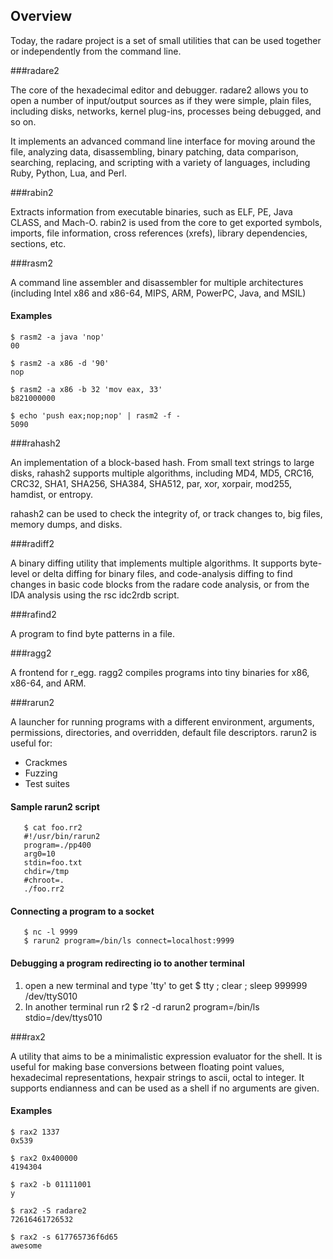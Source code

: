 ## Overview

Today, the radare project is a set of small utilities that can be used together or independently from the command line.

###radare2

The core of the hexadecimal editor and debugger. radare2 allows you to open a number of input/output sources as if they were simple, plain files, including disks, networks, kernel plug-ins, processes being debugged, and so on.

It implements an advanced command line interface for moving around the file, analyzing data, disassembling, binary patching, data comparison, searching, replacing, and scripting with a variety of languages, including Ruby, Python, Lua, and Perl.

###rabin2

Extracts information from executable binaries, such as ELF, PE, Java CLASS, and Mach-O. rabin2 is used from the core to get exported symbols, imports, file information, cross references (xrefs), library dependencies, sections, etc.

###rasm2

A command line assembler and disassembler for multiple architectures (including Intel x86 and x86-64, MIPS, ARM, PowerPC, Java, and MSIL)

#### Examples

    $ rasm2 -a java 'nop'
    00
    
    $ rasm2 -a x86 -d '90'
    nop
    
    $ rasm2 -a x86 -b 32 'mov eax, 33'
    b821000000
    
    $ echo 'push eax;nop;nop' | rasm2 -f -
    5090

###rahash2

An implementation of a block-based hash. From small text strings to large disks, rahash2 supports multiple algorithms, including MD4, MD5, CRC16, CRC32, SHA1, SHA256, SHA384, SHA512, par, xor, xorpair, mod255, hamdist, or entropy.

rahash2 can be used to check the integrity of, or track changes to, big files, memory dumps, and disks.

###radiff2

A binary diffing utility that implements multiple algorithms. It supports byte-level or delta diffing for binary files, and code-analysis diffing to find changes in basic code blocks from the radare code analysis, or from the IDA analysis using the rsc idc2rdb  script.

###rafind2

A program to find byte patterns in a file.

###ragg2

A frontend for r_egg. ragg2 compiles programs into tiny binaries for x86, x86-64, and ARM.

###rarun2

A launcher for running programs with a different environment, arguments, permissions, directories, and overridden, default file descriptors. rarun2 is useful for:

* Crackmes
* Fuzzing
* Test suites

#### Sample rarun2 script

       $ cat foo.rr2
       #!/usr/bin/rarun2
       program=./pp400
       arg0=10
       stdin=foo.txt
       chdir=/tmp
       #chroot=.
       ./foo.rr2


#### Connecting a program to a socket

       $ nc -l 9999
       $ rarun2 program=/bin/ls connect=localhost:9999


#### Debugging a program redirecting io to another terminal

1. open a new terminal and type 'tty' to get
       $ tty ; clear ; sleep 999999
       /dev/ttyS010
2. In another terminal run r2
        $ r2 -d rarun2 program=/bin/ls stdio=/dev/ttys010

###rax2

A utility that aims to be a minimalistic expression evaluator for the shell. It is useful for making base conversions between floating point values, hexadecimal representations, hexpair strings to ascii, octal to integer. It supports endianness and can be used as a shell if no arguments are given.

#### Examples

    $ rax2 1337
    0x539
    
    $ rax2 0x400000
    4194304
    
    $ rax2 -b 01111001
    y
    
    $ rax2 -S radare2
    72616461726532
    
    $ rax2 -s 617765736f6d65
    awesome
    
    